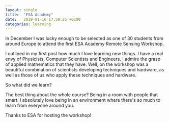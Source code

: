 ```yaml
---
layout: single
title:  "ESA Academy"
date:   2019-01-16 17:59:25 +0100
categories: learning
---
```


In December I was lucky enough to be selected as one of 30 students from around Europe to attend the first ESA Academy Remote Sensing Workshop.

I outlined in my first post how much I love learning new things. I have a real envy of Physicists, Computer Scientists and Engineers. I admire the grasp of applied mathematics that they have. Well, on the workshop was a beautiful combination of scientists developing techniques and hardware, as well as those of us who apply these techniques and hardware.

So what did we learn?


The best thing about the whole course? Being in a room with people that smart. I absolutely love being in an environment where there's so much to learn from everyone around you.

Thanks to ESA for hosting the workshop!
